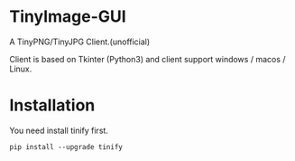 # TinyImage-GUI
A TinyPNG/TinyJPG Client.(unofficial)

Client is based on Tkinter (Python3) and client support windows / macos / Linux.

# Installation
You need install tinify first.
```
pip install --upgrade tinify
```
